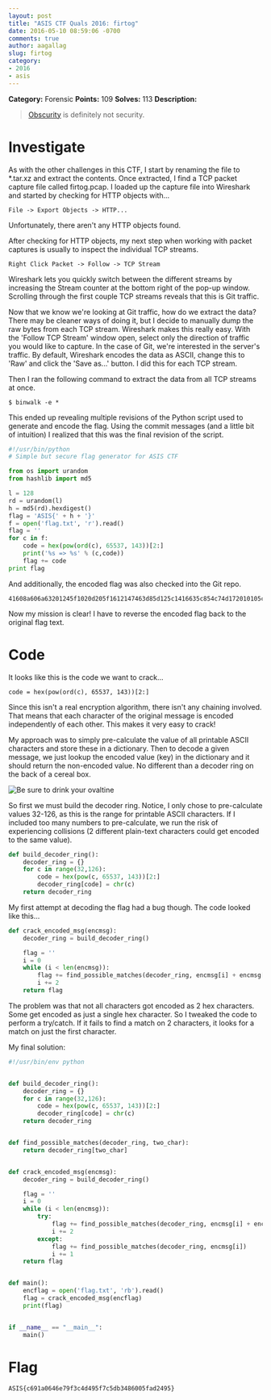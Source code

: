 ```yaml
---
layout: post
title: "ASIS CTF Quals 2016: firtog"
date: 2016-05-10 08:59:06 -0700
comments: true
author: aagallag
slug: firtog
category:
- 2016
- asis
---
```

**Category:** Forensic
**Points:** 109
**Solves:** 113
**Description:**

> [Obscurity](https://github.com/b0tchsec/CTF-Fanny-Pack/blob/f0b9c2aa8c2be4c4fbcc7cf381ffa1a8d55249b1/solutions/asis_2016_quals/firtog/firtog_75813ce76bbf9014bb7afae8071e180e0b939d31713062baf3ffafd852f1f7687e8d1cf61762bb80245adf3fec5cbcf01e3e746bbaf3a880fd13f61b122080c4) is definitely not security.


# Investigate
As with the other challenges in this CTF, I start by renaming the file to *.tar.xz and extract the contents.  Once extracted, I find a TCP packet capture file called firtog.pcap.  I loaded up the capture file into Wireshark and started by checking for HTTP objects with...

```
File -> Export Objects -> HTTP...
```

Unfortunately, there aren't any HTTP objects found.

After checking for HTTP objects, my next step when working with packet captures is usually to inspect the individual TCP streams.

```
Right Click Packet -> Follow -> TCP Stream
```

Wireshark lets you quickly switch between the different streams by increasing the Stream counter at the bottom right of the pop-up window.  Scrolling through the first couple TCP streams reveals that this is Git traffic.

Now that we know we're looking at Git traffic, how do we extract the data?  There may be cleaner ways of doing it, but I decide to manually dump the raw bytes from each TCP stream.  Wireshark makes this really easy.  With the 'Follow TCP Stream' window open, select only the direction of traffic you would like to capture.  In the case of Git, we're interested in the server's traffic.  By default, Wireshark encodes the data as ASCII, change this to 'Raw' and click the 'Save as...' button.  I did this for each TCP stream.

Then I ran the following command to extract the data from all TCP streams at once.

```
$ binwalk -e *
```

This ended up revealing multiple revisions of the Python script used to generate and encode the flag.  Using the commit messages (and a little bit of intuition) I realized that this was the final revision of the script.


```python
#!/usr/bin/python
# Simple but secure flag generator for ASIS CTF

from os import urandom
from hashlib import md5

l = 128
rd = urandom(l)
h = md5(rd).hexdigest()
flag = 'ASIS{' + h + '}'
f = open('flag.txt', 'r').read()
flag = ''
for c in f:
	code = hex(pow(ord(c), 65537, 143))[2:]
	print('%s => %s' % (c,code))
	flag += code
print flag
```

And additionally, the encoded flag was also checked into the Git repo.

```
41608a606a63201245f1020d205f1612147463d85d125c1416635c854c74d172010105c14f8555d125c3c
```

Now my mission is clear!  I have to reverse the encoded flag back to the original flag text.

# Code
It looks like this is the code we want to crack...

```
code = hex(pow(ord(c), 65537, 143))[2:]
```

Since this isn't a real encryption algorithm, there isn't any chaining involved.  That means that each character of the original message is encoded independently of each other.  This makes it very easy to crack!

My approach was to simply pre-calculate the value of all printable ASCII characters and store these in a dictionary.  Then to decode a given message, we just lookup the encoded value (key) in the dictionary and it should return the non-encoded value.  No different than a decoder ring on the back of a cereal box.

<img src="{{ site.static }}/2016/asis/firtog/christmas-story3.jpg" alt="Be sure to drink your ovaltine" class="img-responsive"/>

So first we must build the decoder ring.  Notice, I only chose to pre-calculate values 32-126, as this is the range for printable ASCII characters.  If I included too many numbers to pre-calculate, we run the risk of experiencing collisions (2 different plain-text characters could get encoded to the same value).

```python
def build_decoder_ring():
	decoder_ring = {}
	for c in range(32,126):
		code = hex(pow(c, 65537, 143))[2:]
		decoder_ring[code] = chr(c)
	return decoder_ring
```

My first attempt at decoding the flag had a bug though.  The code looked like this...

```python
def crack_encoded_msg(encmsg):
	decoder_ring = build_decoder_ring()

	flag = ''
	i = 0
	while (i < len(encmsg)):
		flag += find_possible_matches(decoder_ring, encmsg[i] + encmsg[i+1])
		i += 2
	return flag
```

The problem was that not all characters got encoded as 2 hex characters.  Some get encoded as just a single hex character.  So I tweaked the code to perform a try/catch.  If it fails to find a match on 2 characters, it looks for a match on just the first character.

My final solution:

```python
#!/usr/bin/env python


def build_decoder_ring():
	decoder_ring = {}
	for c in range(32,126):
		code = hex(pow(c, 65537, 143))[2:]
		decoder_ring[code] = chr(c)
	return decoder_ring


def find_possible_matches(decoder_ring, two_char):
	return decoder_ring[two_char]


def crack_encoded_msg(encmsg):
	decoder_ring = build_decoder_ring()

	flag = ''
	i = 0
	while (i < len(encmsg)):
		try:
			flag += find_possible_matches(decoder_ring, encmsg[i] + encmsg[i+1])
			i += 2
		except:
			flag += find_possible_matches(decoder_ring, encmsg[i])
			i += 1
	return flag


def main():
	encflag = open('flag.txt', 'rb').read()
	flag = crack_encoded_msg(encflag)
	print(flag)


if __name__ == "__main__":
	main()
```

# Flag

```
ASIS{c691a0646e79f3c4d495f7c5db3486005fad2495}
```
